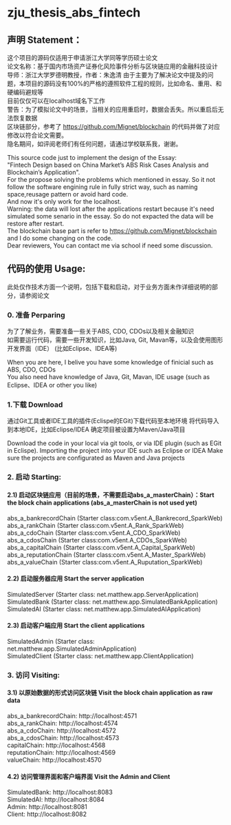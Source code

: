 # zju_thesis_abs_fintech

## 声明 Statement：

这个项目的源码仅适用于申请浙江大学同等学历硕士论文    
论文名称：基于国内市场资产证券化风险事件分析与区块链应用的金融科技设计      
导师：浙江大学罗德明教授，作者：朱逸清
由于主要为了解决论文中提及的问题，本项目的源码没有100%的严格的遵照软件工程的规则，比如命名、重用、和硬编码避规等  
目前仅仅可以在localhost域名下工作  
警告：为了模拟论文中的场景，当相关的应用重启时，数据会丢失。所以重启后无法恢复数据     
区块链部分，参考了 https://github.com/Mignet/blockchain 的代码并做了对应修改以符合论文需要。  
隐名期间，如评阅老师们有任何问题，请通过学校联系我，谢谢。

This source code just to implement the design of the Essay:   
"Fintech Design based on China Market’s ABS Risk Cases Analysis and Blockchain’s Application".     
For the propose solving the problems which mentioned in essay. So it not follow the software engining rule in fully strict way, such as naming space,reusage pattern or avoid hard code.  
And now it's only work for the localhost.   
Warning: the data will lost after the applications restart because it's need simulated some senario in the essay. So do not expacted the data will be restore after restart.   
The blockchain base part is refer to https://github.com/Mignet/blockchain and I do some changing on the code.  
Dear reviewers, You can contact me via school if need some discussion.    

## 代码的使用 Usage:

此处仅作技术方面一个说明，包括下载和启动，对于业务方面未作详细说明的部分，请参阅论文

### 0. 准备 Perparing
为了了解业务，需要准备一些关于ABS, CDO, CDOs以及相关金融知识   
如需要运行代码，需要一些开发知识，比如Java, Git, Mavan等，以及会使用图形开发界面（IDE） (比如Eclipse、IDEA等)  

When you are here, I belive you have some knowledge of finicial such as ABS, CDO, CDOs  
You also need have knowledge of Java, Git, Mavan, IDE usage (such as Eclipse、IDEA or other you like)  

### 1.下载 Download
通过Git工具或者IDE工具的插件(Eclispe的EGit)下载代码至本地环境
将代码导入到本地IDE，比如Eclipse/IDEA
确定项目被设置为Maven/Java项目

Download the code in your local via git tools, or via IDE plugin (such as EGit in Eclispe). 
Importing the project into your IDE such as Eclipse or IDEA
Make sure the projects are configurated as Maven and Java projects

### 2. 启动 Starting:
#### 2.1) 启动区块链应用（目前的场景，不需要启动abs_a_masterChain）：Start the block chain applications (abs_a_masterChain is not used yet)
abs_a_bankrecordChain (Starter class:com.v5ent.A_Bankrecord_SparkWeb)   
abs_a_rankChain (Starter class:com.v5ent.A_Rank_SparkWeb)   
abs_a_cdoChain (Starter class:com.v5ent.A_CDO_SparkWeb)   
abs_a_cdosChain (Starter class:com.v5ent.A_CDOs_SparkWeb)   
abs_a_capitalChain (Starter class:com.v5ent.A_Capital_SparkWeb)  
abs_a_reputationChain (Starter class:com.v5ent.A_Master_SparkWeb)  
abs_a_valueChain (Starter class:com.v5ent.A_Ruputation_SparkWeb)  

#### 2.2) 启动服务器应用 Start the server application
SimulatedServer (Starter class: net.matthew.app.ServerApplication)    
SimulatedBank (Starter class: net.matthew.app.SimulatedBankApplication)    
SimulatedAI (Starter class: net.matthew.app.SimulatedAIApplication)  

#### 2.3) 启动客户端应用 Start the client applications
SimulatedAdmin (Starter class: net.matthew.app.SimulatedAdminApplication)    
SimulatedClient (Starter class: net.matthew.app.ClientApplication)  

### 3. 访问 Visiting:
#### 3.1) 以原始数据的形式访问区块链 Visit the block chain application as raw data
abs_a_bankrecordChain: http://localhost:4571  
abs_a_rankChain: http://localhost:4574  
abs_a_cdoChain: http://localhost:4572  
abs_a_cdosChain: http://localhost:4573   
capitalChain: http://localhost:4568    
reputationChain: http://localhost:4569    
valueChain: http://localhost:4570  

#### 4.2) 访问管理界面和客户端界面 Visit the Admin and Client
SimulatedBank: http://localhost:8083    
SimulatedAI: http://localhost:8084   
Admin: http://localhost:8081    
Client: http://localhost:8082    
